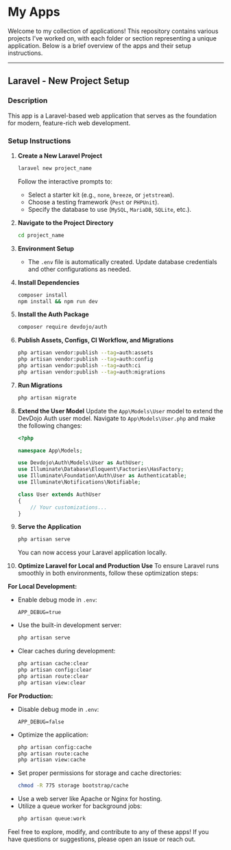 # My Apps

Welcome to my collection of applications! This repository contains various projects I’ve worked on, with each folder or section representing a unique application. Below is a brief overview of the apps and their setup instructions.

---

## Laravel - New Project Setup

### Description
This app is a Laravel-based web application that serves as the foundation for modern, feature-rich web development.

### Setup Instructions

1. **Create a New Laravel Project**
   ```bash
   laravel new project_name
   ```
   Follow the interactive prompts to:
   - Select a starter kit (e.g., `none`, `breeze`, or `jetstream`).
   - Choose a testing framework (`Pest` or `PHPUnit`).
   - Specify the database to use (`MySQL`, `MariaDB`, `SQLite`, etc.).

2. **Navigate to the Project Directory**
   ```bash
   cd project_name
   ```

3. **Environment Setup**
   - The `.env` file is automatically created. Update database credentials and other configurations as needed.

4. **Install Dependencies**
   ```bash
   composer install
   npm install && npm run dev
   ```

5. **Install the Auth Package**
   ```bash
   composer require devdojo/auth
   ```

6. **Publish Assets, Configs, CI Workflow, and Migrations**
   ```bash
   php artisan vendor:publish --tag=auth:assets
   php artisan vendor:publish --tag=auth:config
   php artisan vendor:publish --tag=auth:ci
   php artisan vendor:publish --tag=auth:migrations
   ```

7. **Run Migrations**
   ```bash
   php artisan migrate
   ```

8. **Extend the User Model**
   Update the `App\Models\User` model to extend the DevDojo Auth user model. Navigate to `App\Models\User.php` and make the following changes:
   ```php
   <?php

   namespace App\Models;

   use Devdojo\Auth\Models\User as AuthUser;
   use Illuminate\Database\Eloquent\Factories\HasFactory;
   use Illuminate\Foundation\Auth\User as Authenticatable;
   use Illuminate\Notifications\Notifiable;

   class User extends AuthUser
   {
       // Your customizations...
   }
   ```

9. **Serve the Application**
   ```bash
   php artisan serve
   ```

   You can now access your Laravel application locally.

10. **Optimize Laravel for Local and Production Use**
   To ensure Laravel runs smoothly in both environments, follow these optimization steps:

   **For Local Development:**
   - Enable debug mode in `.env`:
     ```
     APP_DEBUG=true
     ```
   - Use the built-in development server:
     ```bash
     php artisan serve
     ```
   - Clear caches during development:
     ```bash
     php artisan cache:clear
     php artisan config:clear
     php artisan route:clear
     php artisan view:clear
     ```

   **For Production:**
   - Disable debug mode in `.env`:
     ```
     APP_DEBUG=false
     ```
   - Optimize the application:
     ```bash
     php artisan config:cache
     php artisan route:cache
     php artisan view:cache
     ```
   - Set proper permissions for storage and cache directories:
     ```bash
     chmod -R 775 storage bootstrap/cache
     ```
   - Use a web server like Apache or Nginx for hosting.
   - Utilize a queue worker for background jobs:
     ```bash
     php artisan queue:work
     ```

Feel free to explore, modify, and contribute to any of these apps! If you have questions or suggestions, please open an issue or reach out.
